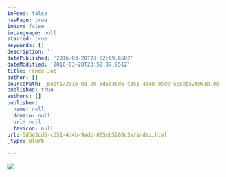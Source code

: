```yaml
---
inFeed: false
hasPage: true
inNav: false
inLanguage: null
starred: true
keywords: []
description: ''
datePublished: '2016-03-28T23:52:09.650Z'
dateModified: '2016-03-28T23:52:07.951Z'
title: Fence Job
author: []
sourcePath: _posts/2016-03-28-5d5e3cd6-c351-4d4b-9adb-685eb5280c3a.md
published: true
authors: []
publisher:
  name: null
  domain: null
  url: null
  favicon: null
url: 5d5e3cd6-c351-4d4b-9adb-685eb5280c3a/index.html
_type: Blurb

---
```

![](https://the-grid-user-content.s3-us-west-2.amazonaws.com/6efe62d0-3188-495a-9472-6b5b60e04e30.jpg)